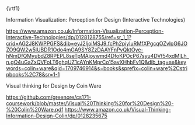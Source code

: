 {\rtf1}

Information Visualization: Perception for Design (Interactive Technologies) 

https://www.amazon.co.uk/Information-Visualization-Perception-Interactive-Technologies/dp/0128128755/ref=sr_1_1?crid=AG2J8KWPPGFS&dib=eyJ2IjoiMSJ9.fcPh2piyIuRMfXPgcqOZvlpG6JOZO9QW2w5lUBDR1Odo4mGA9SY8ZzDAAYFnPvQktOye-hNmDfQMyubdZ8RPEPL8seTpMAjoywmd4DfoKPOcP67syu4DVf54xdMlLh_n.gO4uGaZxQVFoLT6ghqUZ1cAYnKMprCo15avXHhbFv1Q&dib_tag=se&keywords=colin+ware&qid=1709746914&s=books&sprefix=colin+ware%2Cstripbooks%2C78&sr=1-1


Visual thinking for Design by Coin Ware

https://github.com/greenore/cs171-coursework/blob/master/Visual%20Thinking%20for%20Design%20-%20Colin%20Ware.pdf
https://www.amazon.co.uk/Visual-Thinking-Information-Design-Colin/dp/0128235675